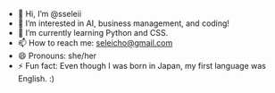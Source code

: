 - 👋 Hi, I’m @sseleii
- 👀 I’m interested in AI, business management, and coding!
- 🌱 I’m currently learning Python and CSS.
- 📫 How to reach me: seleicho@gmail.com
- 😄 Pronouns: she/her
- ⚡ Fun fact: Even though I was born in Japan, my first language was English. :)

<!---
sseleii/sseleii is a ✨ special ✨ repository because its `README.md` (this file) appears on your GitHub profile.
You can click the Preview link to take a look at your changes.
--->
